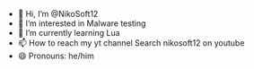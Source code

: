 - 👋 Hi, I’m @NikoSoft12
- 👀 I’m interested in Malware testing
- 🌱 I’m currently learning Lua
- 📫 How to reach my yt channel Search nikosoft12 on youtube
- 😄 Pronouns: he/him

<!---
NikoSoft12/NikoSoft12 is a ✨ special ✨ repository because its `README.md` (this file) appears on your GitHub profile.
You can click the Preview link to take a look at your changes.
--->
